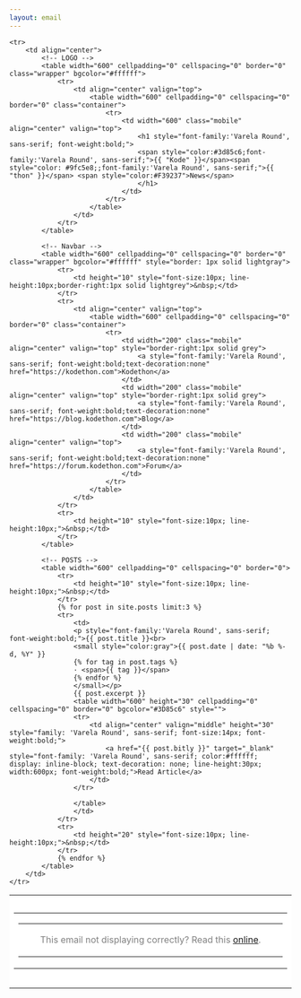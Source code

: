 ```yaml
---
layout: email
---
```

<table width="640" cellpadding="0" cellspacing="0" border="0" class="wrapper" bgcolor="#FFFFFF">
  <tr>
    <td height="10" style="font-size:10px; line-height:10px;">&nbsp;</td>
  </tr>
  <tr>
    <td align="center" valign="top">
			<!-- display trouble -->
			<table width="600" cellpadding="0" cellspacing="0" border="0" class="wrapper" bgcolor="#ffffff">
				<tr>
					<td align="center" valign="top">
						<table width="600" cellpadding="0" cellspacing="0" border="0" class="container">
							<tr>
								<td width="600" class="mobile" align="center" valign="top">
									<p style="color:gray">This email not displaying correctly?  Read this <a href="{{ page.url | absolute_url }}">online</a>.</p> 
								</td>
							</tr>
						</table>
					</td>
				</tr>
			</table>
		</td>
	</tr>

	<tr>
		<td align="center">
			<!-- LOGO -->
			<table width="600" cellpadding="0" cellspacing="0" border="0" class="wrapper" bgcolor="#ffffff">
				<tr>
					<td align="center" valign="top">
						<table width="600" cellpadding="0" cellspacing="0" border="0" class="container">
							<tr>
								<td width="600" class="mobile" align="center" valign="top">
									<h1 style="font-family:'Varela Round', sans-serif; font-weight:bold;">
									<span style="color:#3d85c6;font-family:'Varela Round', sans-serif;">{{ "Kode" }}</span><span style="color: #9fc5e8;;font-family:'Varela Round', sans-serif;">{{ "thon" }}</span> <span style="color:#F39237">News</span>
									</h1>
								</td>
							</tr>
						</table>
					</td>
				</tr>
			</table>

			<!-- Navbar -->
			<table width="600" cellpadding="0" cellspacing="0" border="0" class="wrapper" bgcolor="#ffffff" style="border: 1px solid lightgray">
				<tr>
					<td height="10" style="font-size:10px; line-height:10px;border-right:1px solid lightgrey">&nbsp;</td>
				</tr>
				<tr>
					<td align="center" valign="top">
						<table width="600" cellpadding="0" cellspacing="0" border="0" class="container">
							<tr>
								<td width="200" class="mobile" align="center" valign="top" style="border-right:1px solid grey">
									<a style="font-family:'Varela Round', sans-serif; font-weight:bold;text-decoration:none" href="https://kodethon.com">Kodethon</a>	
								</td>
								<td width="200" class="mobile" align="center" valign="top" style="border-right:1px solid grey">
									<a style="font-family:'Varela Round', sans-serif; font-weight:bold;text-decoration:none" href="https://blog.kodethon.com">Blog</a>	
								</td>
								<td width="200" class="mobile" align="center" valign="top">
									<a style="font-family:'Varela Round', sans-serif; font-weight:bold;text-decoration:none" href="https://forum.kodethon.com">Forum</a>	
								</td>
							</tr>
						</table>
					</td>
				</tr>
				<tr>
					<td height="10" style="font-size:10px; line-height:10px;">&nbsp;</td>
				</tr>
			</table>

			<!-- POSTS -->
			<table width="600" cellpadding="0" cellspacing="0" border="0">
				<tr>
					<td height="10" style="font-size:10px; line-height:10px;">&nbsp;</td>
				</tr>
				{% for post in site.posts limit:3 %}
				<tr>
					<td>
					<p style="font-family:'Varela Round', sans-serif; font-weight:bold;">{{ post.title }}<br>
					<small style="color:gray">{{ post.date | date: "%b %-d, %Y" }}
					{% for tag in post.tags %}		
					· <span>{{ tag }}</span>
					{% endfor %}
					</small></p>
					{{ post.excerpt }} 
					<table width="600" height="30" cellpadding="0" cellspacing="0" border="0" bgcolor="#3D85c6" style="">
					<tr>
						<td align="center" valign="middle" height="30" style="family: 'Varela Round', sans-serif; font-size:14px; font-weight:bold;">
							<a href="{{ post.bitly }}" target="_blank" style="font-family: 'Varela Round', sans-serif; color:#ffffff; display: inline-block; text-decoration: none; line-height:30px; width:600px; font-weight:bold;">Read Article</a>
						</td>
					</tr>

					</table>
					</td>
				</tr>
				<tr>
					<td height="20" style="font-size:10px; line-height:10px;">&nbsp;</td>
				</tr>
				{% endfor %}
			</table>
		</td>
	</tr>

  <tr>
    <td height="10" style="font-size:10px; line-height:10px;">&nbsp;</td>
  </tr>
</table>
